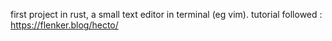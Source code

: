 first project in rust, a small text editor in terminal (eg vim).
tutorial followed : https://flenker.blog/hecto/
